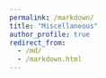 ```yaml
---
permalink: /markdown/
title: "Miscellaneous"
author_profile: true
redirect_from: 
  - /md/
  - /markdown.html
---
```



